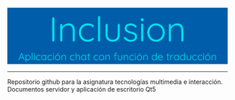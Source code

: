 ![imagen_proyecto](media/images/LogoProyecto.png)
***
Repositorio github para la asignatura tecnologías multimedia e interacción.
Documentos servidor y aplicación de escritorio Qt5
